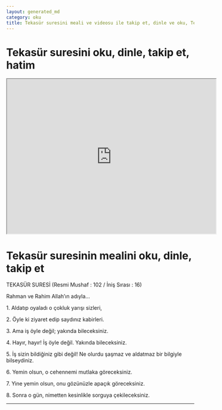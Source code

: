 ```yaml
---
layout: generated_md
category: oku
title: Tekasür suresini meali ve videosu ile takip et, dinle ve oku, Tekasür dinle, Tekasür meali, hatim dinle, hatim yap.
---
```


<div class="container">
  <div class="row">
    <div class="col-lg-12">
      <h1>Tekasür suresini oku, dinle, takip et, hatim</h1>
      <div class="div-youtube-embed">
        <iframe width="560" height="415" src="https://www.youtube.com/embed/">frameborder="0" allowfullscreen></iframe>
      </div>
    </div>
  </div>

  <div class="row">
    <div class="col-lg-12">
      <h1>Tekasür suresinin mealini oku, dinle, takip et</h1>
      <div><p></p><p></p><p>TEKASÜR SURESİ (Resmi Mushaf : 102 / İniş Sırası : 16)</p><p>Rahman ve Rahim Allah’ın adıyla…</p><p></p><p></p><p>1. Aldatıp oyaladı o çokluk yarışı sizleri,</p><p></p><p></p><p>2. Öyle ki ziyaret edip saydınız kabirleri.</p><p></p><p></p><p>3. Ama iş öyle değil; yakında bileceksiniz.</p><p></p><p></p><p>4. Hayır, hayır! İş öyle değil. Yakında bileceksiniz.</p><p></p><p></p><p>5. İş sizin bildiğiniz gibi değil! Ne olurdu şaşmaz ve aldatmaz bir bilgiyle bilseydiniz.</p><p></p><p></p><p>6. Yemin olsun, o cehennemi mutlaka göreceksiniz.</p><p></p><p></p><p>7. Yine yemin olsun, onu gözünüzle apaçık göreceksiniz.</p><p></p><p></p><p>8. Sonra o gün, nimetten kesinlikle sorguya çekileceksiniz.</p><p></p><p></p></div>
    </div>
  </div>
</div>
<hr />
